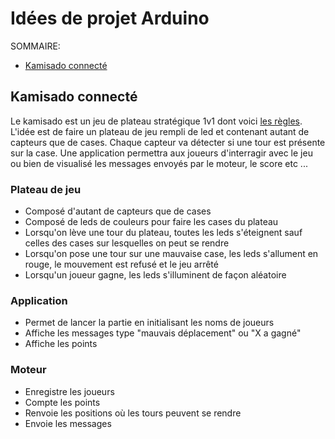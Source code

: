 # Idées de projet Arduino

SOMMAIRE:
* [Kamisado connecté](#kamisado-connect%C3%A9)

## Kamisado connecté

Le kamisado est un jeu de plateau stratégique 1v1 dont voici [les règles](http://www.yucata.de/en/Rules/Kamisado).
L'idée est de faire un plateau de jeu rempli de led et contenant autant de capteurs que de cases. Chaque capteur va détecter si une tour est présente sur la case. Une application permettra aux joueurs d'interragir avec le jeu ou bien de visualisé les messages envoyés par le moteur, le score etc ...

### Plateau de jeu
* Composé d'autant de capteurs que de cases
* Composé de leds de couleurs pour faire les cases du plateau
* Lorsqu'on lève une tour du plateau, toutes les leds s'éteignent sauf celles des cases sur lesquelles on peut se rendre
* Lorsqu'on pose une tour sur une mauvaise case, les leds s'allument en rouge, le mouvement est refusé et le jeu arrêté
* Lorsqu'un joueur gagne, les leds s'illuminent de façon aléatoire

### Application
* Permet de lancer la partie en initialisant les noms de joueurs
* Affiche les messages type "mauvais déplacement" ou "X a gagné"
* Affiche les points

### Moteur
* Enregistre les joueurs
* Compte les points
* Renvoie les positions où les tours peuvent se rendre
* Envoie les messages

